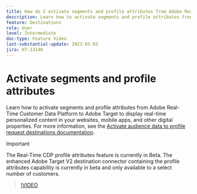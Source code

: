 ```yaml
---
title: How do I activate segments and profile attributes from Adobe Real-time CDP to Adobe Target?
description: Learn how to activate segments and profile attributes from Adobe Real-Time Customer Data Platform to Adobe Target to display real-time personalized content in your websites, mobile apps, and other digital properties.
feature: Destinations
role: User
level: Intermediate
doc-type: Feature Video
last-substantial-update: 2023-05-03
jira: KT-13140
---
```


# Activate segments and profile attributes

Learn how to activate segments and profile attributes from Adobe Real-Time Customer Data Platform to Adobe Target to display real-time personalized content in your websites, mobile apps, and other digital properties. For more information, see the [Activate audience data to profile request destinations documentation](https://experienceleague.adobe.com/docs/experience-platform/destinations/ui/activate/activate-profile-request-destinations.html).

>[!IMPORTANT]
>
>The Real-Time CDP profile attributes feature is currently in Beta. The enhanced Adobe Target V2 destination connector containing the profile attributes capability is currently in beta and only available to a select number of customers. 

>[!VIDEO](https://video.tv.adobe.com/v/3419036/?learn=on)
